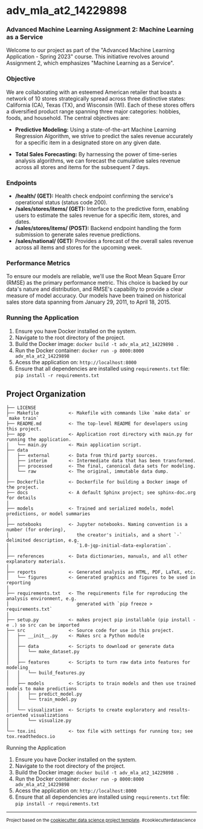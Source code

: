 adv_mla_at2_14229898
==============================

### Advanced Machine Learning Assignment 2: Machine Learning as a Service

Welcome to our project as part of the "Advanced Machine Learning Application - Spring 2023" course. This initiative revolves around Assignment 2, which emphasizes "Machine Learning as a Service".

### Objective
We are collaborating with an esteemed American retailer that boasts a network of 10 stores strategically spread across three distinctive states: California (CA), Texas (TX), and Wisconsin (WI). Each of these stores offers a diversified product range spanning three major categories: hobbies, foods, and household. The central objectives are:

- **Predictive Modeling:** Using a state-of-the-art Machine Learning Regression Algorithm, we strive to predict the sales revenue accurately for a specific item in a designated store on any given date.

- **Total Sales Forecasting:** By harnessing the power of time-series analysis algorithms, we can forecast the cumulative sales revenue across all stores and items for the subsequent 7 days.

### Endpoints
- **/health/ (GET):** Health check endpoint confirming the service's operational status (status code 200).
- **/sales/stores/items/ (GET):** Interface to the predictive form, enabling users to estimate the sales revenue for a specific item, stores, and dates.
- **/sales/stores/items/ (POST):** Backend endpoint handling the form submission to generate sales revenue predictions.
- **/sales/national/ (GET):** Provides a forecast of the overall sales revenue across all items and stores for the upcoming week.

### Performance Metrics
To ensure our models are reliable, we'll use the Root Mean Square Error (RMSE) as the primary performance metric. This choice is backed by our data's nature and distribution, and RMSE's capability to provide a clear measure of model accuracy. Our models have been trained on historical sales store data spanning from January 29, 2011, to April 18, 2015.

### Running the Application
1. Ensure you have Docker installed on the system.
2. Navigate to the root directory of the project.
3. Build the Docker image: `docker build -t adv_mla_at2_14229898 .`
4. Run the Docker container: `docker run -p 8000:8000 adv_mla_at2_14229898`
5. Acess the application on: `http://localhost:8000`
6. Ensure that all dependencies are installed using `requirements.txt` file: `pip install -r requirements.txt`

Project Organization
------------

    ├── LICENSE
    ├── Makefile           <- Makefile with commands like `make data` or `make train`
    ├── README.md          <- The top-level README for developers using this project.
    ├── app                <- Application root directory with main.py for running the application.
    │   └── main.py        <- Main application script.
    ├── data
    │   ├── external       <- Data from third party sources.
    │   ├── interim        <- Intermediate data that has been transformed.
    │   ├── processed      <- The final, canonical data sets for modeling.
    │   └── raw            <- The original, immutable data dump.
    │
    ├── Dockerfile         <- Dockerfile for building a Docker image of the project.
    ├── docs               <- A default Sphinx project; see sphinx-doc.org for details
    │
    ├── models             <- Trained and serialized models, model predictions, or model summaries
    │
    ├── notebooks          <- Jupyter notebooks. Naming convention is a number (for ordering),
    │                         the creator's initials, and a short `-` delimited description, e.g.
    │                         `1.0-jqp-initial-data-exploration`.
    │
    ├── references         <- Data dictionaries, manuals, and all other explanatory materials.
    │
    ├── reports            <- Generated analysis as HTML, PDF, LaTeX, etc.
    │   └── figures        <- Generated graphics and figures to be used in reporting
    │
    ├── requirements.txt   <- The requirements file for reproducing the analysis environment, e.g.
    │                         generated with `pip freeze > requirements.txt`
    │
    ├── setup.py           <- makes project pip installable (pip install -e .) so src can be imported
    ├── src                <- Source code for use in this project.
    │   ├── __init__.py    <- Makes src a Python module
    │   │
    │   ├── data           <- Scripts to download or generate data
    │   │   └── make_dataset.py
    │   │
    │   ├── features       <- Scripts to turn raw data into features for modeling
    │   │   └── build_features.py
    │   │
    │   ├── models         <- Scripts to train models and then use trained models to make predictions
    │   │   ├── predict_model.py
    │   │   └── train_model.py
    │   │
    │   └── visualization  <- Scripts to create exploratory and results-oriented visualizations
    │       └── visualize.py
    │
    └── tox.ini            <- tox file with settings for running tox; see tox.readthedocs.io

Running the Application
1. Ensure you have Docker installed on the system.
2. Navigate to the root directory of the project.
3. Build the Docker image: `docker build -t adv_mla_at2_14229898 .`
4. Run the Docker container: `docker run -p 8000:8000 adv_mla_at2_14229898`
5. Acess the application on: `http://localhost:8000`
6. Ensure that all dependencies are installed using `requirements.txt` file: `pip install -r requirements.txt`



--------

<p><small>Project based on the <a target="_blank" href="https://drivendata.github.io/cookiecutter-data-science/">cookiecutter data science project template</a>. #cookiecutterdatascience</small></p>

